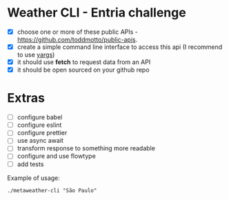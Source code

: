 # Weather CLI - Entria challenge

- [x] choose one or more of these public APIs - https://github.com/toddmotto/public-apis.
- [x] create a simple command line interface to access this api (I recommend to use [yargs](https://github.com/yargs/yargs))
- [x] it should use **fetch** to request data from an API
- [x] it should be open sourced on your github repo

# Extras
- [ ] configure babel
- [ ] configure eslint
- [ ] configure prettier
- [ ] use async await
- [ ] transform response to something more readable
- [ ] configure and use flowtype
- [ ] add tests

Example of usage:

`./metaweather-cli "São Paulo"`
